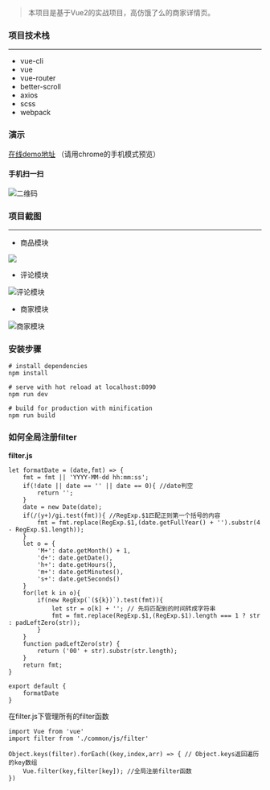 > 本项目是基于Vue2的实战项目，高仿饿了么的商家详情页。

### 项目技术栈
***
* vue-cli
* vue
* vue-router
* better-scroll
* axios
* scss
* webpack

### 演示
[在线demo地址](https://jiaoxin2005.github.io/eleme-vue/#/) （请用chrome的手机模式预览）
#### 手机扫一扫
![二维码](http://omqf40tss.bkt.clouddn.com/%E4%B8%8B%E8%BD%BD.png)

### 项目截图
***

* 商品模块

<img src="http://omqf40tss.bkt.clouddn.com/goods-2.gif">

* 评论模块

![评论模块](http://omqf40tss.bkt.clouddn.com/ratings.gif)

* 商家模块

![商家模块](http://omqf40tss.bkt.clouddn.com/seller.gif)

### 安装步骤
```
# install dependencies
npm install

# serve with hot reload at localhost:8090
npm run dev

# build for production with minification
npm run build
```
### 如何全局注册filter
**filter.js**

```
let formatDate = (date,fmt) => {
    fmt = fmt || 'YYYY-MM-dd hh:mm:ss';
    if(!date || date == '' || date == 0){ //date判空
        return '';
    }
    date = new Date(date);
    if(/(y+)/gi.test(fmt)){ //RegExp.$1匹配正则第一个括号的内容
        fmt = fmt.replace(RegExp.$1,(date.getFullYear() + '').substr(4 - RegExp.$1.length));
    }
    let o = {
        'M+': date.getMonth() + 1,
        'd+': date.getDate(),
        'h+': date.getHours(),
        'm+': date.getMinutes(),
        's+': date.getSeconds()
    }
    for(let k in o){
        if(new RegExp(`(${k})`).test(fmt)){
            let str = o[k] + ''; // 先将匹配到的时间转成字符串
            fmt = fmt.replace(RegExp.$1,(RegExp.$1).length === 1 ? str : padLeftZero(str));
        }
    }
    function padLeftZero(str) {
        return ('00' + str).substr(str.length);
    }
    return fmt;
}

export default {
    formatDate
}

```
在filter.js下管理所有的filter函数

```
import Vue from 'vue'
import filter from './common/js/filter'

Object.keys(filter).forEach((key,index,arr) => { // Object.keys返回遍历的key数组
    Vue.filter(key,filter[key]); //全局注册filter函数
})
```
